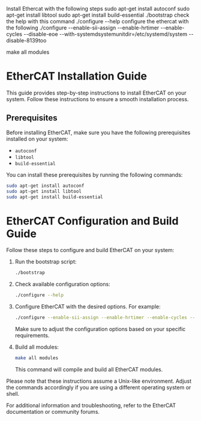 Install Ethercat with the following steps
sudo apt-get install autoconf
sudo apt-get install libtool
sudo apt-get install build-essential
./bootstrap
check the help with this command
./configure --help
configure the ethercat with the following
./configure --enable-sii-assign --enable-hrtimer --enable-cycles --disable-eoe  --with-systemdsystemunitdir=/etc/systemd/system --disable-8139too

make all modules

# EtherCAT Installation Guide

This guide provides step-by-step instructions to install EtherCAT on your system. Follow these instructions to ensure a smooth installation process.

## Prerequisites

Before installing EtherCAT, make sure you have the following prerequisites installed on your system:

- `autoconf`
- `libtool`
- `build-essential`

You can install these prerequisites by running the following commands:

```bash
sudo apt-get install autoconf
sudo apt-get install libtool
sudo apt-get install build-essential
```
# EtherCAT Configuration and Build Guide

Follow these steps to configure and build EtherCAT on your system:

1. Run the bootstrap script:

    ```bash
    ./bootstrap
    ```

2. Check available configuration options:

    ```bash
    ./configure --help
    ```

3. Configure EtherCAT with the desired options. For example:

    ```bash
    ./configure --enable-sii-assign --enable-hrtimer --enable-cycles --disable-eoe --with-systemdsystemunitdir=/etc/systemd/system --disable-8139too
    ```

   Make sure to adjust the configuration options based on your specific requirements.

4. Build all modules:

    ```bash
    make all modules
    ```

   This command will compile and build all EtherCAT modules.

Please note that these instructions assume a Unix-like environment. Adjust the commands accordingly if you are using a different operating system or shell.

For additional information and troubleshooting, refer to the EtherCAT documentation or community forums.


